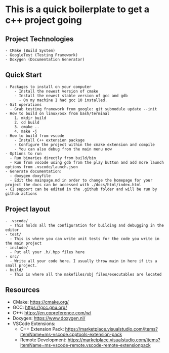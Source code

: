 # This is a quick boilerplate to get a c++ project going
## Project Technologies
    - CMake (Build System)
    - GoogleTest (Testing Framework)
    - Doxygen (Documentation Generator)

##  Quick Start
    - Packages to install on your computer
        - Install the newest version of cmake
        - Install the newest stable version of gcc and gdb
          - On my machine I had gcc 10 installed.
    - Git operations
      - Grab testing framework from google: git submodule update --init
    - How to build on linux/osx from bash/terminal
        1. mkdir build
        2. cd build
        3. cmake ..
        4. make -j 
    - How to build from vscode
        - Install C++ extension package
        - Configure the project within the cmake extension and compile
        - You can also debug from the main menu now
    - Options to run
      - Run binaries directly from build/bin
      - Run from vscode using gdb from the play button and add more launch options from .vscode/launch.json
    - Generate documentation:
      - doxygen doxyfile
      - Edit the mainpage.md in order to change the homepage for your project the docs can be accessed with ./docs/html/index.html
    - CI support can be edited in the .github folder and will be run by github actions

## Project layout
    - .vscode/
      - This holds all the configuration for building and debugging in the editor
    - test/
      - This is where you can write unit tests for the code you write in the main project
    - include/
      - Put all your .h/.hpp files here
    - src/
      - Write all your code here. I usually throw main in here if its a small project. 
    - build/
      - This is where all the makefiles/obj files/executables are located

## Resources
- CMake: https://cmake.org/
- GCC: https://gcc.gnu.org/
- C++: https://en.cppreference.com/w/
- Doxygen: https://www.doxygen.nl/
- VSCode Extensions:
  - C++ Extension Pack: https://marketplace.visualstudio.com/items?itemName=ms-vscode.cpptools-extension-pack
  - Remote Development: https://marketplace.visualstudio.com/items?itemName=ms-vscode-remote.vscode-remote-extensionpack